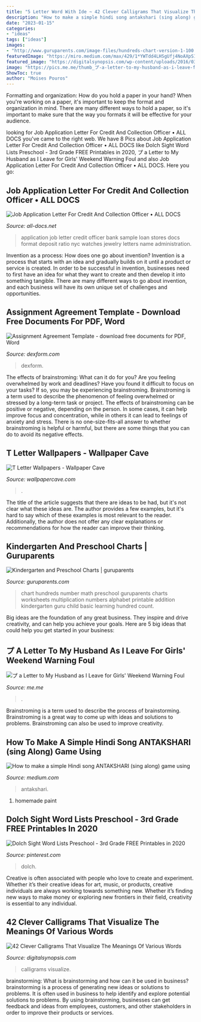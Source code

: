 ```yaml
---
title: "5 Letter Word With Ide ~ 42 Clever Calligrams That Visualize The Meanings Of Various Words"
description: "How to make a simple hindi song antakshari (sing along) game using"
date: "2023-01-15"
categories:
- "ideas"
tags: ["ideas"]
images:
- "http://www.guruparents.com/image-files/hundreds-chart-version-1-100.png"
featuredImage: "https://miro.medium.com/max/429/1*YWTdd4LHSgUfj4NoAXpS1A.jpeg"
featured_image: "https://digitalsynopsis.com/wp-content/uploads/2016/03/hidden-meaning-logos-word-as-image-calligrams-12.jpg"
image: "https://pics.me.me/thumb_プ-a-letter-to-my-husband-as-i-leave-for-3795899.png"
ShowToc: true
author: "Moises Pouros"
---
```



Formatting and organization: How do you hold a paper in your hand?
When you're working on a paper, it's important to keep the format and organization in mind. There are many different ways to hold a paper, so it's important to make sure that the way you formats it will be effective for your audience.

	

		
looking for Job Application Letter For Credit And Collection Officer • ALL DOCS you've came to the right web. We have 8 Pics about Job Application Letter For Credit And Collection Officer • ALL DOCS like Dolch Sight Word Lists Preschool - 3rd Grade FREE Printables in 2020, プ a Letter to My Husband as I Leave for Girls&#039; Weekend Warning Foul and also Job Application Letter For Credit And Collection Officer • ALL DOCS. Here you go:
		
    
## Job Application Letter For Credit And Collection Officer • ALL DOCS

<img loading=lazy src="https://www.all-docs.net/wp-content/uploads/2012/01/job-application-letter3.gif" onerror="this.onerror=null;this.src='https://tse2.mm.bing.net/th?id=OIP.SpzwELUfG5F6z2kasbiFfAHaKn&amp;pid=15.1';" alt="Job Application Letter For Credit And Collection Officer • ALL DOCS">

_Source: all-docs.net_

>application job letter credit officer bank sample loan stores docs format deposit ratio nyc watches jewelry letters name administration. 

	

Invention as a process: How does one go about invention?
Invention is a process that starts with an idea and gradually builds on it until a product or service is created. In order to be successful in invention, businesses need to first have an idea for what they want to create and then develop it into something tangible. There are many different ways to go about invention, and each business will have its own unique set of challenges and opportunities.

    
## Assignment Agreement Template - Download Free Documents For PDF, Word

<img loading=lazy src="https://static.dexform.com/media/docs/4210/assignment-and-plan-agreement_1.png" onerror="this.onerror=null;this.src='https://tse1.mm.bing.net/th?id=OIP.-YYLbHU-Y3iOANVhOv_PZAHaJk&amp;pid=15.1';" alt="Assignment Agreement Template - download free documents for PDF, Word">

_Source: dexform.com_

>dexform. 

	

The effects of brainstroming: What can it do for you?
Are you feeling overwhelmed by work and deadlines? Have you found it difficult to focus on your tasks? If so, you may be experiencing brainstroming. Brainstroming is a term used to describe the phenomenon of feeling overwhelmed or stressed by a long-term task or project. The effects of brainstroming can be positive or negative, depending on the person. In some cases, it can help improve focus and concentration, while in others it can lead to feelings of anxiety and stress. There is no one-size-fits-all answer to whether brainstroming is helpful or harmful, but there are some things that you can do to avoid its negative effects.

    
## T Letter Wallpapers - Wallpaper Cave

<img loading=lazy src="https://wallpapercave.com/wp/wp7735294.jpg" onerror="this.onerror=null;this.src='https://tse2.mm.bing.net/th?id=OIP.9JqbZv1bXnCUdHhRYrsCyQHaNK&amp;pid=15.1';" alt="T Letter Wallpapers - Wallpaper Cave">

_Source: wallpapercave.com_

>. 

	

The title of the article suggests that there are ideas to be had, but it's not clear what these ideas are. The author provides a few examples, but it's hard to say which of these examples is most relevant to the reader. Additionally, the author does not offer any clear explanations or recommendations for how the reader can improve their thinking.

    
## Kindergarten And Preschool Charts | Guruparents

<img loading=lazy src="http://www.guruparents.com/image-files/hundreds-chart-version-1-100.png" onerror="this.onerror=null;this.src='https://tse2.mm.bing.net/th?id=OIP.aFE_DtiCEWtqMI4G74X7kwHaKe&amp;pid=15.1';" alt="Kindergarten and Preschool Charts | guruparents">

_Source: guruparents.com_

>chart hundreds number math preschool guruparents charts worksheets multiplication numbers alphabet printable addition kindergarten guru child basic learning hundred count. 

	

Big ideas are the foundation of any great business. They inspire and drive creativity, and can help you achieve your goals. Here are 5 big ideas that could help you get started in your business:

    
## プ A Letter To My Husband As I Leave For Girls&#039; Weekend Warning Foul

<img loading=lazy src="https://pics.me.me/thumb_プ-a-letter-to-my-husband-as-i-leave-for-3795899.png" onerror="this.onerror=null;this.src='https://tse1.mm.bing.net/th?id=OIP.ur0G1nU5eBw36wXtJ_U5zgAAAA&amp;pid=15.1';" alt="プ a Letter to My Husband as I Leave for Girls&#039; Weekend Warning Foul">

_Source: me.me_

>. 

	

Brainstroming is a term used to describe the process of brainstorming. Brainstroming is a great way to come up with ideas and solutions to problems. Brainstroming can also be used to improve creativity.

    
## How To Make A Simple Hindi Song ANTAKSHARI (sing Along) Game Using

<img loading=lazy src="https://miro.medium.com/max/429/1*YWTdd4LHSgUfj4NoAXpS1A.jpeg" onerror="this.onerror=null;this.src='https://tse3.mm.bing.net/th?id=OIP.FVpKSkLq8ID7Y7o-co8kZAAAAA&amp;pid=15.1';" alt="How to make a simple Hindi song ANTAKSHARI (sing along) game using">

_Source: medium.com_

>antakshari. 

	

1. homemade paint

    
## Dolch Sight Word Lists Preschool - 3rd Grade FREE Printables In 2020

<img loading=lazy src="https://i.pinimg.com/736x/ac/36/25/ac362502a28ffbd4d2ed85ce14ddf549.jpg" onerror="this.onerror=null;this.src='https://tse1.mm.bing.net/th?id=OIP.MF8ASFNwEqRtcuUrcLwcaQHaLS&amp;pid=15.1';" alt="Dolch Sight Word Lists Preschool - 3rd Grade FREE Printables in 2020">

_Source: pinterest.com_

>dolch. 

	

Creative is often associated with people who love to create and experiment. Whether it’s their creative ideas for art, music, or products, creative individuals are always working towards something new. Whether it’s finding new ways to make money or exploring new frontiers in their field, creativity is essential to any individual.

    
## 42 Clever Calligrams That Visualize The Meanings Of Various Words

<img loading=lazy src="https://digitalsynopsis.com/wp-content/uploads/2016/03/hidden-meaning-logos-word-as-image-calligrams-12.jpg" onerror="this.onerror=null;this.src='https://tse2.mm.bing.net/th?id=OIP.0M4cu67qHz-k8RJUaZvL9AHaFS&amp;pid=15.1';" alt="42 Clever Calligrams That Visualize The Meanings Of Various Words">

_Source: digitalsynopsis.com_

>calligrams visualize. 

	

brainstorming: What is brainstorming and how can it be used in business?
brainstorming is a process of generating new ideas or solutions to problems. It is often used in business to help identify and explore potential solutions to problems. By using brainstorming, businesses can get feedback and ideas from employees, customers, and other stakeholders in order to improve their products or services.

